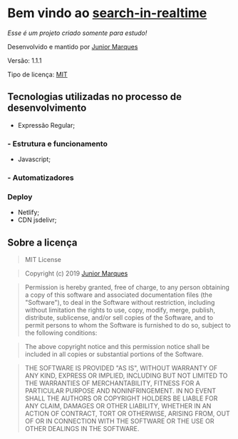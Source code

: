 # Bem vindo ao [search-in-realtime](search-in-realtime.ga)
_Esse é um projeto criado somente para estudo!_

Desenvolvido e mantido por [Junior Marques](https://github.com/jrmarqueshd)

Versão: 1.1.1

Tipo de licença: [MIT](#Sobre-a-licença)

## Tecnologias utilizadas no processo de desenvolvimento

- Expressão Regular;

### - Estrutura e funcionamento

- Javascript;

### - Automatizadores

### Deploy

- Netlify;
- CDN jsdelivr;

## Sobre a licença

> MIT License

>Copyright (c) 2019 [Junior Marques](https://github.com/jrmarqueshd/)

>Permission is hereby granted, free of charge, to any person obtaining a copy
of this software and associated documentation files (the "Software"), to deal
in the Software without restriction, including without limitation the rights
to use, copy, modify, merge, publish, distribute, sublicense, and/or sell
copies of the Software, and to permit persons to whom the Software is
furnished to do so, subject to the following conditions:

>The above copyright notice and this permission notice shall be included in all
copies or substantial portions of the Software.

>THE SOFTWARE IS PROVIDED "AS IS", WITHOUT WARRANTY OF ANY KIND, EXPRESS OR
IMPLIED, INCLUDING BUT NOT LIMITED TO THE WARRANTIES OF MERCHANTABILITY,
FITNESS FOR A PARTICULAR PURPOSE AND NONINFRINGEMENT. IN NO EVENT SHALL THE
AUTHORS OR COPYRIGHT HOLDERS BE LIABLE FOR ANY CLAIM, DAMAGES OR OTHER
LIABILITY, WHETHER IN AN ACTION OF CONTRACT, TORT OR OTHERWISE, ARISING FROM,
OUT OF OR IN CONNECTION WITH THE SOFTWARE OR THE USE OR OTHER DEALINGS IN THE
SOFTWARE.